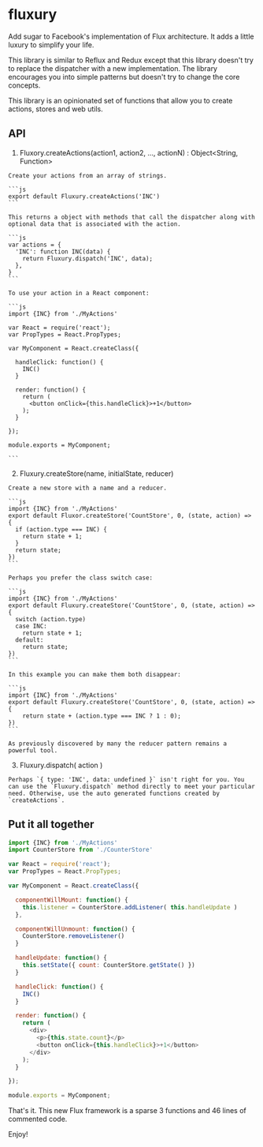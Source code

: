 # fluxury

Add sugar to Facebook's implementation of Flux architecture. It adds a little luxury to simplify your life.

This library is similar to Reflux and Redux except that this library doesn't try to replace the dispatcher with a new implementation. The library encourages you into simple patterns but doesn't try to change the core concepts.

This library is an opinionated set of functions that allow you to create actions, stores and web utils.

## API

  1. Fluxory.createActions(action1, action2, ..., actionN) : Object&lt;String, Function&gt;

    Create your actions from an array of strings.

    ```js
    export default Fluxury.createActions('INC')
    ```

    This returns a object with methods that call the dispatcher along with optional data that is associated with the action.

    ```js
    var actions = {
      'INC': function INC(data) {
        return Fluxury.dispatch('INC', data);
      },
    }
    ```

    To use your action in a React component:

    ```js
    import {INC} from './MyActions'

    var React = require('react');
    var PropTypes = React.PropTypes;

    var MyComponent = React.createClass({

      handleClick: function() {
        INC()
      }

      render: function() {
        return (
          <button onClick={this.handleClick}>+1</button>
        );
      }

    });

    module.exports = MyComponent;

    ```

  2. Fluxury.createStore(name, initialState, reducer)

    Create a new store with a name and a reducer.

    ```js
    import {INC} from './MyActions'
    export default Fluxor.createStore('CountStore', 0, (state, action) => {
      if (action.type === INC) {
        return state + 1;
      }
      return state;
    })
    ```

    Perhaps you prefer the class switch case:

    ```js
    import {INC} from './MyActions'
    export default Fluxury.createStore('CountStore', 0, (state, action) => {
      switch (action.type)
      case INC:
        return state + 1;
      default:
        return state;
    })
    ```

    In this example you can make them both disappear:

    ```js
    import {INC} from './MyActions'
    export default Fluxury.createStore('CountStore', 0, (state, action) => {
        return state + (action.type === INC ? 1 : 0);
    })
    ```

    As previously discovered by many the reducer pattern remains a powerful tool.

  3. Fluxury.dispatch( action )

    Perhaps `{ type: 'INC', data: undefined }` isn't right for you. You can use the `Fluxury.dispatch` method directly to meet your particular need. Otherwise, use the auto generated functions created by `createActions`.

## Put it all together

```js
import {INC} from './MyActions'
import CounterStore from './CounterStore'

var React = require('react');
var PropTypes = React.PropTypes;

var MyComponent = React.createClass({

  componentWillMount: function() {
    this.listener = CounterStore.addListener( this.handleUpdate )
  },

  componentWillUnmount: function() {
    CounterStore.removeListener()
  }

  handleUpdate: function() {
    this.setState({ count: CounterStore.getState() })
  }

  handleClick: function() {
    INC()
  }

  render: function() {
    return (
      <div>
        <p>{this.state.count}</p>
        <button onClick={this.handleClick}>+1</button>
      </div>
    );
  }

});

module.exports = MyComponent;

```

That's it. This new Flux framework is a sparse 3 functions and 46 lines of commented code.

Enjoy!
